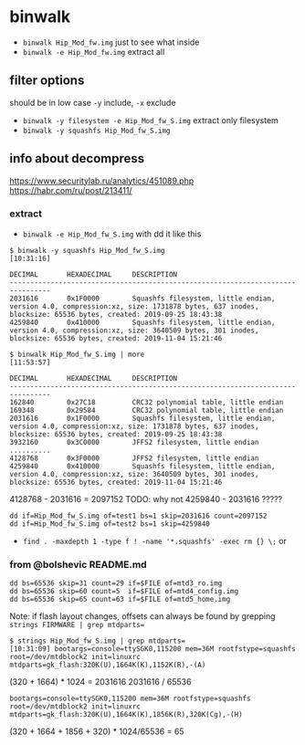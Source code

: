 # binwalk

- `binwalk Hip_Mod_fw.img` just to see what inside
- `binwalk -e Hip_Mod_fw.img` extract all

## filter options
should be in low case
`-y` include, `-x` exclude
- `binwalk -y filesystem -e Hip_Mod_fw_S.img` extract only filesystem
- `binwalk -y squashfs Hip_Mod_fw_S.img`


## info about decompress
https://www.securitylab.ru/analytics/451089.php
https://habr.com/ru/post/213411/

### extract

- `binwalk -e Hip_Mod_fw_S.img`
with dd it like this
```
$ binwalk -y squashfs Hip_Mod_fw_S.img                                                                                                          [10:31:16]

DECIMAL       HEXADECIMAL     DESCRIPTION
--------------------------------------------------------------------------------
2031616       0x1F0000        Squashfs filesystem, little endian, version 4.0, compression:xz, size: 1731878 bytes, 637 inodes, blocksize: 65536 bytes, created: 2019-09-25 18:43:38
4259840       0x410000        Squashfs filesystem, little endian, version 4.0, compression:xz, size: 3640509 bytes, 301 inodes, blocksize: 65536 bytes, created: 2019-11-04 15:21:46
```
```
$ binwalk Hip_Mod_fw_S.img | more                                                                                                               [11:53:57]

DECIMAL       HEXADECIMAL     DESCRIPTION
--------------------------------------------------------------------------------
162840        0x27C18         CRC32 polynomial table, little endian
169348        0x29584         CRC32 polynomial table, little endian
2031616       0x1F0000        Squashfs filesystem, little endian, version 4.0, compression:xz, size: 1731878 bytes, 637 inodes, blocksize: 65536 bytes, created: 2019-09-25 18:43:38
3932160       0x3C0000        JFFS2 filesystem, little endian
..........
4128768       0x3F0000        JFFS2 filesystem, little endian
4259840       0x410000        Squashfs filesystem, little endian, version 4.0, compression:xz, size: 3640509 bytes, 301 inodes, blocksize: 65536 bytes, created: 2019-11-04 15:21:46
```
4128768 - 2031616 = 2097152
TODO: why not 4259840 - 2031616 ?????
```
dd if=Hip_Mod_fw_S.img of=test1 bs=1 skip=2031616 count=2097152
dd if=Hip_Mod_fw_S.img of=test2 bs=1 skip=4259840
```

- `find . -maxdepth 1 -type f ! -name '*.squashfs' -exec rm {} \;`
or 


### from @bolshevic README.md
```
dd bs=65536 skip=31 count=29 if=$FILE of=mtd3_ro.img
dd bs=65536 skip=60 count=5  if=$FILE of=mtd4_config.img
dd bs=65536 skip=65 count=63 if=$FILE of=mtd5_home.img
```
Note: if flash layout changes, offsets can always be found by grepping `strings FIRMWARE | grep mtdparts=`

```
$ strings Hip_Mod_fw_S.img | grep mtdparts=                                                                                                     [10:31:09] bootargs=console=ttySGK0,115200 mem=36M rootfstype=squashfs root=/dev/mtdblock2 init=linuxrc mtdparts=gk_flash:320K(U),1664K(K),1152K(R),-(A)
```
(320 + 1664) * 1024 = 2031616
2031616 / 65536
```
bootargs=console=ttySGK0,115200 mem=36M rootfstype=squashfs root=/dev/mtdblock2 init=linuxrc mtdparts=gk_flash:320K(U),1664K(K),1856K(R),320K(Cg),-(H)
```
(320 + 1664 + 1856 + 320) * 1024/65536 = 65